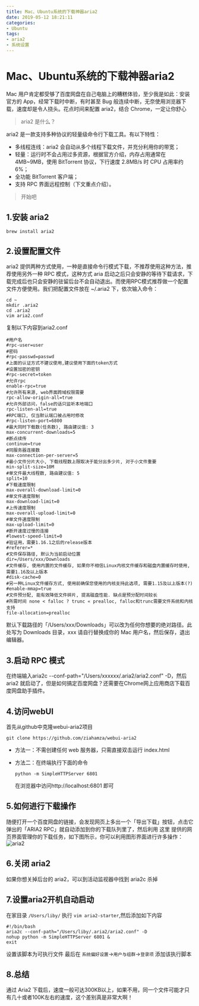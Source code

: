 ```yaml
---
title: Mac、Ubuntu系统的下载神器aria2
date: 2019-05-12 18:21:11
categories:
- Ubuntu
tags:
- aria2
- 系统设置
---
```


# Mac、Ubuntu系统的下载神器aria2

Mac 用户肯定都受够了百度网盘在自己电脑上的糟糕体验，至少我是如此：安装官方的 App，经常下载时中断，有时甚至 Bug 般连续中断，无奈使用浏览器下载，速度却是令人挠头。花点时间来配置 aria2，结合 Chrome，一定让你舒心

<!-- more -->

> aria2 是什么？

aria2 是一款支持多种协议的轻量级命令行下载工具。有以下特性：

* 多线程连线：aria2 会自动从多个线程下载文件，并充分利用你的带宽；
* 轻量：运行时不会占用过多资源，根据官方介绍，内存占用通常在 4MB~9MB，使用 BitTorrent 协议，下行速度 2.8MB/s 时 CPU 占用率约 6%；
* 全功能 BitTorrent 客户端；
* 支持 RPC 界面远程控制（下文重点介绍）。

> 开始吧

## 1.安装 aria2

```
brew install aria2
```

## 2.设置配置文件

aria2 提供两种方式使用，一种是直接命令行模式下载，不推荐使用这种方法，推荐使用另外一种 RPC 模式，这种方式 aria 启动之后只会安静的等待下载请求，下载完成后也只会安静的驻留后台不会自动退出。而使用RPC模式推荐做一个配置文件方便使用。我们把配置文件放在 ~/.aria2 下，依次输入命令：

```
cd ~
mkdir .aria2
cd .aria2
vim aria2.conf
```

复制以下内容到aria2.conf

```
#用户名
#rpc-user=user
#密码
#rpc-passwd=passwd
#上面的认证方式不建议使用,建议使用下面的token方式
#设置加密的密钥
#rpc-secret=token
#允许rpc
enable-rpc=true
#允许所有来源, web界面跨域权限需要
rpc-allow-origin-all=true
#允许外部访问，false的话只监听本地端口
rpc-listen-all=true
#RPC端口, 仅当默认端口被占用时修改
#rpc-listen-port=6800
#最大同时下载数(任务数), 路由建议值: 3
max-concurrent-downloads=5
#断点续传
continue=true
#同服务器连接数
max-connection-per-server=5
#最小文件分片大小, 下载线程数上限取决于能分出多少片, 对于小文件重要
min-split-size=10M
#单文件最大线程数, 路由建议值: 5
split=10
#下载速度限制
max-overall-download-limit=0
#单文件速度限制
max-download-limit=0
#上传速度限制
max-overall-upload-limit=0
#单文件速度限制
max-upload-limit=0
#断开速度过慢的连接
#lowest-speed-limit=0
#验证用，需要1.16.1之后的release版本
#referer=*
#文件保存路径, 默认为当前启动位置
dir=/Users/xxx/Downloads
#文件缓存, 使用内置的文件缓存, 如果你不相信Linux内核文件缓存和磁盘内置缓存时使用, 需要1.16及以上版本
#disk-cache=0
#另一种Linux文件缓存方式, 使用前确保您使用的内核支持此选项, 需要1.15及以上版本(?)
#enable-mmap=true
#文件预分配, 能有效降低文件碎片, 提高磁盘性能. 缺点是预分配时间较长
#所需时间 none < falloc ? trunc « prealloc, falloc和trunc需要文件系统和内核支持
file-allocation=prealloc
```

默认下载路径的「/Users/xxx/Downloads」可以改为任何你想要的绝对路径。此处写为 Downloads 目录，xxx 请自行替换成你的 Mac 用户名，然后保存，退出编辑器。

## 3.启动 RPC 模式
在终端输入aria2c --conf-path="/Users/xxxxxx/.aria2/aria2.conf" -D，然后 aria2 就启动了，但是如何搞定百度网盘？还需要在Chrome网上应用商店下载百度网盘助手插件。
## 4.访问webUI
首先从github中克隆webui-aria2项目

```
git clone https://github.com/ziahamza/webui-aria2
```

* 方法一：不需创建任何 web 服务器，只需直接双击运行 index.html
* 方法二：在终端执行下面的命令
  
  ```
  python -m SimpleHTTPServer 6801
  ```
  
  在浏览器中访问http://localhost:6801 即可
  
## 5.如何进行下载操作
随便打开一个百度网盘的链接，会发现网页上多出一个「导出下载」按钮，点击它弹出的「ARIA2 RPC」就自动添加到你的下载队列里了，然后利用 这里 提供的网页界面管理你的下载任务，如下图所示，你可以利用图形界面进行许多操作：
![aria2](http://ws3.sinaimg.cn/large/77520195ly1g2yq28mh2uj21400mujvx.jpg)

## 6.关闭 aria2
如果你想关掉后台的 aria2，可以到活动监视器中找到 aria2c 杀掉
## 7.设置aria2开机自动启动
在家目录 `/Users/liby/` 执行 `vim aria2-starter`,然后添加如下内容

```
#!/bin/bash
aria2c --conf-path="/Users/liby/.aria2/aria2.conf" -D
nohup python -m SimpleHTTPServer 6801 &
exit
```
设置该脚本为可执行文件
最后在 `系统偏好设置`->`用户与组群`->`登录项` 添加该执行脚本

## 8.总结
通过 Aria2 下载后，速度一般可达300KB以上，如果不用，同一个文件可能才只有几十或者100K左右的速度，这个差别真是非常大啊！

